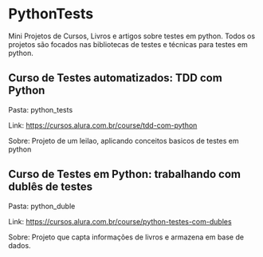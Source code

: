 # PythonTests

Mini Projetos de Cursos, Livros e artigos sobre testes em python.
Todos os projetos são focados nas bibliotecas de testes e técnicas para testes em python.



## Curso de Testes automatizados: TDD com Python
Pasta: python_tests

Link: https://cursos.alura.com.br/course/tdd-com-python

Sobre: Projeto de um leilao, aplicando conceitos basicos de testes em python



## Curso de Testes em Python: trabalhando com dublês de testes
Pasta: python_duble

Link: https://cursos.alura.com.br/course/python-testes-com-dubles

Sobre: Projeto que capta informações de livros e armazena em base de dados.

